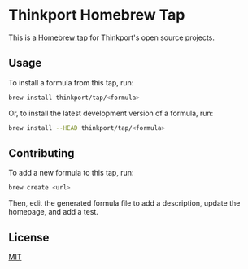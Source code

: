 # Thinkport Homebrew Tap

This is a [Homebrew tap](https://docs.brew.sh/Taps) for Thinkport's open source projects.

## Usage

To install a formula from this tap, run:

```sh
brew install thinkport/tap/<formula>
```

Or, to install the latest development version of a formula, run:

```sh
brew install --HEAD thinkport/tap/<formula>
```

## Contributing

To add a new formula to this tap, run:

```sh
brew create <url>
```

Then, edit the generated formula file to add a description, update the homepage, and add a test.

## License

[MIT](LICENSE)

